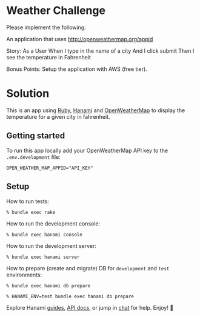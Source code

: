 # Weather Challenge

Please implement the following:

An application that uses http://openweathermap.org/appid

Story:
As a User
When I type in the name of a city
And I click submit
Then I see the temperature in Fahrenheit

Bonus Points:
Setup the application with AWS (free tier).

# Solution

This is an app using [Ruby](https://www.ruby-lang.org), [Hanami](https://hanamirb.org) and [OpenWeatherMap](https://openweathermap.org/api) to display the temperature for a given city in fahrenheit.

## Getting started

To run this app locally add your OpenWeatherMap API key to the `.env.development` file:

```
OPEN_WEATHER_MAP_APPID="API_KEY"
```

## Setup

How to run tests:

```
% bundle exec rake
```

How to run the development console:

```
% bundle exec hanami console
```

How to run the development server:

```
% bundle exec hanami server
```

How to prepare (create and migrate) DB for `development` and `test` environments:

```
% bundle exec hanami db prepare

% HANAMI_ENV=test bundle exec hanami db prepare
```

Explore Hanami [guides](http://hanamirb.org/guides/), [API docs](http://docs.hanamirb.org/1.2.0/), or jump in [chat](http://chat.hanamirb.org) for help. Enjoy! 🌸
